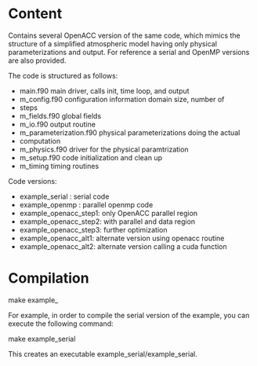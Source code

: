 # Content

Contains several OpenACC version of the same code, which mimics the structure
of a simplified atmospheric model having only physical parameterizations
and output. For reference a serial and OpenMP versions are also provided.

The code is structured as follows:

* main.f90                 main driver, calls init, time loop, and output
* m_config.f90             configuration information domain size, number of
* steps
* m_fields.f90             global fields
* m_io.f90                 output routine
* m_parameterization.f90   physical parameterizations doing the actual
* computation
* m_physics.f90            driver for the physical paramtrization
* m_setup.f90              code initialization and clean up
* m_timing                 timing routines

Code versions:

* example_serial : serial code
* example_openmp : parallel openmp code
* example_openacc_step1: only OpenACC parallel region 
* example_openacc_step2: with parallel and data region
* example_openacc_step3: further optimization
* example_openacc_alt1: alternate version using openacc routine
* example_openacc_alt2: alternate version calling a cuda function


# Compilation

make example_<name>

For example, in order to compile the serial version of the example, you
can execute the following command:

make example_serial

This creates an executable example_serial/example_serial.

